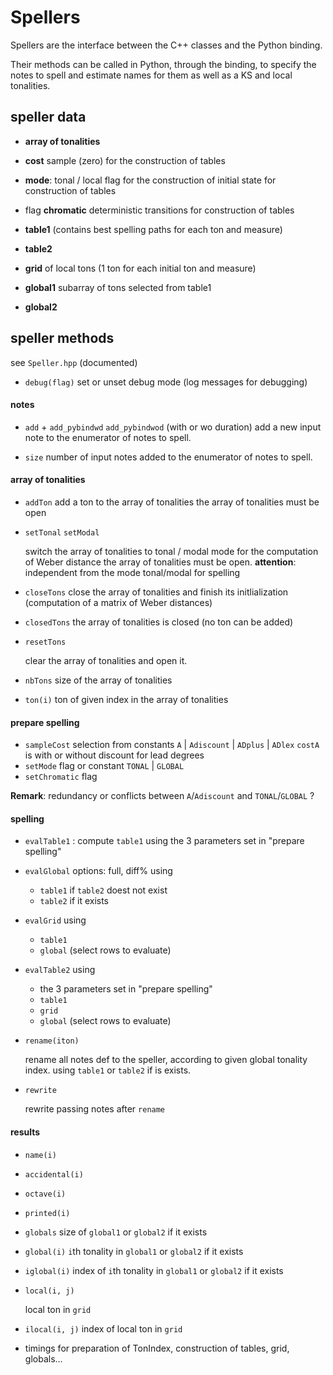 # Spellers

Spellers are the interface between the C++ classes and the Python binding.

Their methods can be called in Python, through the binding, to specify the notes to spell and estimate names for them as well as a KS and local tonalities.



## speller data

- **array of tonalities**
- **cost** sample (zero) for the construction of tables 
- **mode**: tonal / local
  flag for the construction of initial state for construction of tables
- flag **chromatic** 
  deterministic transitions for construction of tables
- **table1** (contains best spelling paths for each ton and measure)
- **table2**
- **grid** of local tons (1 ton for each initial ton and measure)

- **global1** subarray of tons selected from table1
- **global2**



## speller methods

see `Speller.hpp` (documented)



- `debug(flag)`
  set or unset debug mode (log messages for debugging)



#### notes

- `add`  + `add_pybindwd` `add_pybindwod`  (with or wo duration)
  add a new input note to the enumerator of notes to spell.

- `size`
  number of input notes added to the enumerator of notes to spell.



#### array of tonalities

- `addTon`
  add a ton to the array of tonalities
  the array of tonalities must be open

- `setTonal`  `setModal`

  switch the array of tonalities to tonal / modal mode
  for the computation of Weber distance
  the array of tonalities must be open.
  **attention**: independent from the mode tonal/modal for spelling

- `closeTons` 
  close the array of tonalities and finish its initlialization 
  (computation of a matrix of Weber distances)

- `closedTons`
  the array of tonalities is closed (no ton can be added)

- `resetTons`

  clear the array of tonalities and open it.

- `nbTons`
  size of the array of tonalities

- `ton(i)`
  ton of given index in  the array of tonalities



#### prepare spelling

- `sampleCost` 
  selection from constants  `A` | `Adiscount` | `ADplus` |  `ADlex`
  `costA` is with or without discount for lead degrees
- `setMode`  flag or constant `TONAL` |  `GLOBAL`
- `setChromatic` flag

**Remark**:  redundancy or conflicts between `A`/`Adiscount` and `TONAL`/`GLOBAL` ?



#### spelling

- `evalTable1` : compute `table1`
  using the 3 parameters set in "prepare spelling"
  
- `evalGlobal`  options: full, diff%  using
  
  - `table1`  if `table2` doest not exist
  - `table2`  if it exists
  
- `evalGrid`    using 
  
  - `table1`
  - `global` (select rows to evaluate)
  
- `evalTable2`  using 
  - the 3 parameters set in "prepare spelling"
  - `table1`
  - `grid`
  - `global` (select rows to evaluate)
  
- `rename(iton)`

  rename all notes def to the speller,
  according to given global tonality index. 
  using `table1` or `table2` if is exists.

- `rewrite`   

  rewrite passing notes
  after `rename`



#### results

- `name(i)`
- `accidental(i)`
- `octave(i)`
- `printed(i)`
- `globals`
  size of `global1` or  `global2` if it exists

- `global(i)`
  `i`th tonality in  `global1` or  `global2` if it exists
- `iglobal(i)`
  index of `i`th tonality in  `global1` or  `global2` if it exists

- `local(i, j)`

  local ton in `grid`

- `ilocal(i, j)`
  index of local ton in `grid`
- timings for preparation of TonIndex, construction of tables, grid, globals...
